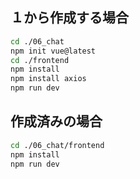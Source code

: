 ## １から作成する場合

```sh
cd ./06_chat
npm init vue@latest
cd ./frontend
npm install
npm install axios
npm run dev
```

## 作成済みの場合

```sh
cd ./06_chat/frontend
npm install
npm run dev
```
